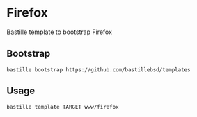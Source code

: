 # Firefox
Bastille template to bootstrap Firefox

## Bootstrap
```shell
bastille bootstrap https://github.com/bastillebsd/templates
```

## Usage
```shell
bastille template TARGET www/firefox
```
